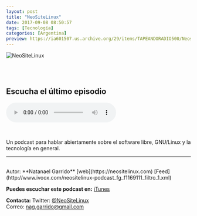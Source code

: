 ```yaml
---
layout: post
title: "NeoSiteLinux"
date: 2017-09-08 08:50:57
tags: [Tecnología]
categories: [Argentina]
preview: https://ia601507.us.archive.org/29/items/TAPEANDORADIO500/Neositelinux300.jpg
---
```


![NeoSiteLinux](https://ia601507.us.archive.org/29/items/TAPEANDORADIO500/Neositelinux500.jpg)

<br/>
<br/>

## Escucha el último episodio

<!--reproductor-feed=http://www.ivoox.com/neositelinux-podcast_fg_f1169111_filtro_1.xml-->
<!--reproductor-start-->
<audio id="audio" preload="auto" controls="" src="http://ar.ivoox.com/es/neositelinux-podcast-2018-2-experiencia-raspberrypi_mf_23832016_feed_1.mp3"></audio>
<!--reproductor-end-->

<br>

Un podcast para hablar abiertamente sobre el software libre, GNU/Linux y la tecnología en general.

_ _ _

<br>
Autor: **Natanael Garrido**  
[web](https://neositelinux.com)  
[Feed](http://www.ivoox.com/neositelinux-podcast_fg_f1169111_filtro_1.xml)  


**Puedes escuchar este podcast en:**
[iTunes](@NeoSiteLinux)


**Contacta:**
Twitter: [@NeoSiteLinux](https://twitter.com/NeoSiteLinux)  
Correo: [nag.garrido@gmail.com](mailto:nag.garrido@gmail.com)  

